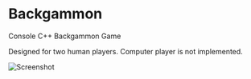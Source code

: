 # Backgammon
Console C++ Backgammon Game

Designed for two human players. Computer player is not implemented. 

![Screenshot](https://github.com/emperorwiseman/Backgammon/blob/master/docs/backgammonscreenshot.PNG?raw=true)
